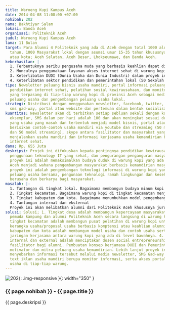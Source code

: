```yaml
---
title: Waroeng Kupi Kampus Aceh
date: 2014-04-08 11:08:00 +07:00
nohibah: 202
nama: Bakhtiyar Salam
lokasi: Banda Aceh
organisasi: Politeknik Aceh
judul: Waroeng Kupi Kampus Aceh
lama: 11 Bulan
target: Para Alumni 4 Politeknik yang ada di Aceh dengan total 1000 alumni umur 19-25
  tahun, 1000 Masyarakat lokal dengan asumsi umur 15-35 tahun khususnya di kabupaten
  atau kota; Aceh Selatan, Aceh Besar, Lhokseumawe, dan Banda Aceh.
keberhasilan: |-
  1. Terbentuknya seribu pengusaha muda yang berbasis keahlian dapat diukur dengan proposal wirasuha yang masuk dan implimentasi dari wirausaha muda yang berjalan dengan menggunakan teknologi informasi (internet, facebook, twiter, whatsapp, dan akses penggunaan layanan provider (telkomsel, Indosat, XL dan Telkom).
  2. Munculnya penggunakaan layanan akses internet sehat di warung kopi.
  3. Keterlibatan DUDI (Dunia Usaha dan Dunia Industri) dalam proyek ini dengan target 250 DUDI sebagai mitra usaha.
  4. Keterlibatan sektor pendidikan dan pemerintahan lokal (50 Sekolah Menengah Kejuruan), dan 100 pemerintah lokal (Desa, Kecamatan, Kabupaten, dan kota atau provinsi).
tipe: Newsletter peluang bisnis usaha mandiri, portal informasi peluang usaha dan
  pendidikan internet sehat, pelatihan sosial kewirausahaan, dan monitor informasi
  yang terpasang di tiap-tiap warung kopi di provinsi Aceh sebagai media informasi
  peluang usaha dan pengembangan peluang usaha lokal.
strategi: Distribusi dengan menggunakan newsletter, facebook, twitter, whatshapp,
  sms gad-way, portal atau website dan pertemuan dalam bentuk sosialisasi dan pelatihan.
kuantitas: Newsletter akan di terbitkan setiap sebluan sekali dengan kapasitas 1000
  eksemplar, SMS dalam per hari adalah 100 dan akan meningkat sesaui dengan proposal
  yang usaha yang masuk dan terbentuk menjadi model bisnis, portal atau website yang
  berisikan contoh-contoh usaha mandiri via youtube dan streaming (50 model usaha
  dan 50 model streaming), skype antara fasilitator dan masyarakat yang terlibat dalam
  menjalankan usaha mandiri dan informasi kerjasama usaha kemandirian beserta penggunaaan
  internet sehat.
dana: Rp. 655 Juta
deskripsi: Projek ini difokuskan kepada pentingnya pendidikan kewirausahaan muda,
  penggunaan teknology IT yang sehat, dan pengurangan penganguran masyarakat. Tujuan
  proyek ini adalah memaksimalkan budaya duduk di warung kopi yang ada di provinsi
  Aceh menjadi wahana pengembangan masyarakat berbasis kemandirian masyarakat. Metode
  proyek ini adalah pengembangan teknologi informasi di warung kopi yang memuat informasi
  peluang usaha bersama, pengunaan teknologi ramah lingkungan dan kesehatan, dan peluang
  berusaha dan berkarya bagi masyarakat.
masalah: |-
  1. Tantangan di tingkat lokal. Bagaimana membangun budaya minum kopi menjadi ajang membangun bisnis dan kemandirian di tingkat desa.
  2. Tingkat kecamatan. Bagaimana warung kopi di tingkat kecamatan menjadi wadah untuk memasarkan produk masyarakat di tingkat desa.
  3. Tingkat kabupaten dan kota. Bagaimana menumbuhkan model pengembangan usaha mikro berbasis keahlian alumni yang menjadi model usaha di tingkat yang ada dibawahnya.
  4. Tantangan internal dan eksternal
  Proyek ini akan melibatkan alumni dari Politeknik Aceh khususnya jurusan teknik informatika, teknik elektronika, teknik otomasi/mekatronika, dan akuntansi. Oleh karena itu, tantangan yang akan muncul adalah bagaimana memobilisasi para alumni Politeknik Aceh dan alumni dari mitra Politeknik Aceh. Lebih lanjut, tantangan secara external adalah bagaimana mengembangkan kerjasama dengan pemerintah lokal dan DUDI/Dunia Usaha dan Dunia Industri di tingkat lokal untuk menjadi mitra pengerak kemandirian masyarakat.
solusi: Solusi; 1. Tingkat desa adalah membangun kepercayaan masyarakat dengan keterlibatan
  pemuda kampung dan alumni Politeknik Aceh secara langsung di warung kopi. 2. Di
  tingkat kecamatan adalah membangun pusat pelatihan di warung kopi untuk membuat
  kerangka usaha/proposal usaha berbasis komptensi atau keahlian alumni. 3. Di tingkat
  kabupaten dan kota adalah membangun model usaha dan contoh usaha serta memperkuat
  jaringan kerjasama antara warung kopi yang ada di level bawahnya. 4. Solusi secara
  internal dan external adalah menciptakan dosen social entrepreneurship sebagagi
  fasilitator bagi alumni. Pembuatan konsep kerjamasa DUDI dan Pemerintah Lokal sebagai
  motivator dan mitra peluang usaha kemandirian. Lebih lanjut proyek ini juga akan
  menyebarkan informasi tersebut melalui media newsletter, SMS Gad-way radio dan running
  text iklan usaha mandiri berupa monitor informasi, serta akses portal media peluang
  usaha di tiap-tiap warung.
---
```


![202](/static/img/hibahcms/202.png){: .img-responsive }{: width="350" }

### {{ page.nohibah }} - {{ page.title }}

{{ page.deskripsi }}
